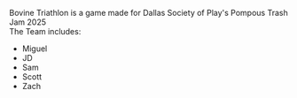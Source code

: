 Bovine Triathlon is a game made for Dallas Society of Play's Pompous Trash Jam 2025
<br>
The Team includes:
- Miguel
- JD
- Sam
- Scott
- Zach
